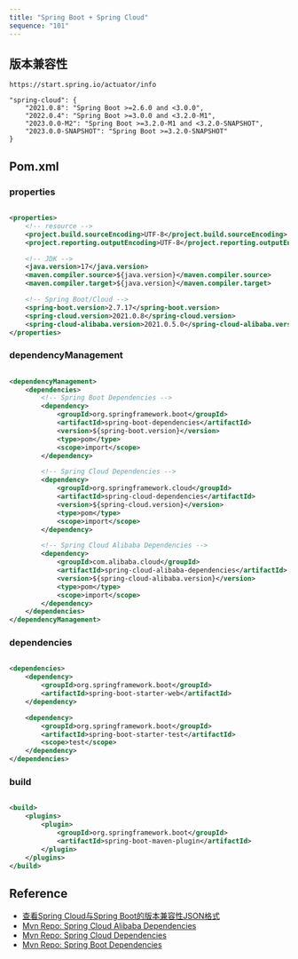 ```yaml
---
title: "Spring Boot + Spring Cloud"
sequence: "101"
---
```


## 版本兼容性

```text
https://start.spring.io/actuator/info
```

```text
"spring-cloud": {
    "2021.0.8": "Spring Boot >=2.6.0 and <3.0.0",
    "2022.0.4": "Spring Boot >=3.0.0 and <3.2.0-M1",
    "2023.0.0-M2": "Spring Boot >=3.2.0-M1 and <3.2.0-SNAPSHOT",
    "2023.0.0-SNAPSHOT": "Spring Boot >=3.2.0-SNAPSHOT"
}
```

## Pom.xml

### properties

```xml

<properties>
    <!-- resource -->
    <project.build.sourceEncoding>UTF-8</project.build.sourceEncoding>
    <project.reporting.outputEncoding>UTF-8</project.reporting.outputEncoding>

    <!-- JDK -->
    <java.version>17</java.version>
    <maven.compiler.source>${java.version}</maven.compiler.source>
    <maven.compiler.target>${java.version}</maven.compiler.target>

    <!-- Spring Boot/Cloud -->
    <spring-boot.version>2.7.17</spring-boot.version>
    <spring-cloud.version>2021.0.8</spring-cloud.version>
    <spring-cloud-alibaba.version>2021.0.5.0</spring-cloud-alibaba.version>
</properties>
```

### dependencyManagement

```xml

<dependencyManagement>
    <dependencies>
        <!-- Spring Boot Dependencies -->
        <dependency>
            <groupId>org.springframework.boot</groupId>
            <artifactId>spring-boot-dependencies</artifactId>
            <version>${spring-boot.version}</version>
            <type>pom</type>
            <scope>import</scope>
        </dependency>

        <!-- Spring Cloud Dependencies -->
        <dependency>
            <groupId>org.springframework.cloud</groupId>
            <artifactId>spring-cloud-dependencies</artifactId>
            <version>${spring-cloud.version}</version>
            <type>pom</type>
            <scope>import</scope>
        </dependency>

        <!-- Spring Cloud Alibaba Dependencies -->
        <dependency>
            <groupId>com.alibaba.cloud</groupId>
            <artifactId>spring-cloud-alibaba-dependencies</artifactId>
            <version>${spring-cloud-alibaba.version}</version>
            <type>pom</type>
            <scope>import</scope>
        </dependency>
    </dependencies>
</dependencyManagement>
```

### dependencies

```xml

<dependencies>
    <dependency>
        <groupId>org.springframework.boot</groupId>
        <artifactId>spring-boot-starter-web</artifactId>
    </dependency>

    <dependency>
        <groupId>org.springframework.boot</groupId>
        <artifactId>spring-boot-starter-test</artifactId>
        <scope>test</scope>
    </dependency>
</dependencies>
```

### build

```xml

<build>
    <plugins>
        <plugin>
            <groupId>org.springframework.boot</groupId>
            <artifactId>spring-boot-maven-plugin</artifactId>
        </plugin>
    </plugins>
</build>
```

## Reference

- [查看Spring Cloud与Spring Boot的版本兼容性JSON格式](https://start.spring.io/actuator/info)
- [Mvn Repo: Spring Cloud Alibaba Dependencies](https://mvnrepository.com/artifact/com.alibaba.cloud/spring-cloud-alibaba-dependencies)
- [Mvn Repo: Spring Cloud Dependencies](https://mvnrepository.com/artifact/org.springframework.cloud/spring-cloud-dependencies)
- [Mvn Repo: Spring Boot Dependencies](https://mvnrepository.com/artifact/org.springframework.boot/spring-boot-dependencies)
